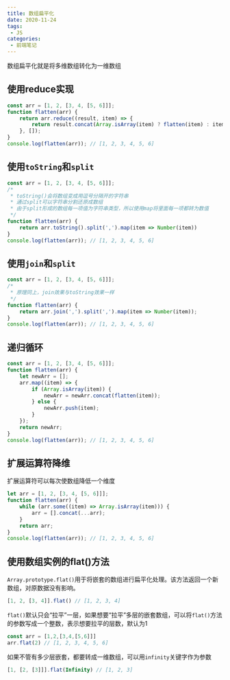 ```yaml
---
title: 数组扁平化
date: 2020-11-24
tags:
 - JS
categories:
 - 前端笔记
---
```


数组扁平化就是将多维数组转化为一维数组

## 使用reduce实现

```js
const arr = [1, 2, [3, 4, [5, 6]]];
function flatten(arr) {
    return arr.reduce((result, item) => {
        return result.concat(Array.isArray(item) ? flatten(item) : item);
    }, []);
}
console.log(flatten(arr)); // [1, 2, 3, 4, 5, 6]
```

## 使用`toString`和`split`

```js
const arr = [1, 2, [3, 4, [5, 6]]];
/*
 * toString()会将数组变成用逗号分隔开的字符串
 * 通过split可以字符串分割还原成数组
 * 由于split形成的数组每一项值为字符串类型，所以使用map将里面每一项都转为数值
 */
function flatten(arr) {
    return arr.toString().split(',').map(item => Number(item))
}
console.log(flatten(arr)); // [1, 2, 3, 4, 5, 6]
```

## 使用`join`和`split`

```js
const arr = [1, 2, [3, 4, [5, 6]]];
/*
 * 原理同上，join效果与toString效果一样
 */
function flatten(arr) {
    return arr.join(',').split(',').map(item => Number(item));
}
console.log(flatten(arr)); // [1, 2, 3, 4, 5, 6]
```

## 递归循环

```js
const arr = [1, 2, [3, 4, [5, 6]]];
function flatten(arr) {
    let newArr = [];
    arr.map((item) => {
        if (Array.isArray(item)) {
            newArr = newArr.concat(flatten(item));
        } else {
            newArr.push(item);
        }
    });
    return newArr;
}
console.log(flatten(arr)); // [1, 2, 3, 4, 5, 6]
```

## 扩展运算符降维

扩展运算符可以每次使数组降低一个维度

```js
let arr = [1, 2, [3, 4, [5, 6]]];
function flatten(arr) {
    while (arr.some((item) => Array.isArray(item))) {
        arr = [].concat(...arr);
    }
    return arr;
}
console.log(flatten(arr)); // [1, 2, 3, 4, 5, 6]
```

## 使用数组实例的flat()方法

`Array.prototype.flat()`用于将嵌套的数组进行扁平化处理。该方法返回一个新数组，对原数据没有影响。

```js
[1, 2, [3, 4]].flat() // [1, 2, 3, 4]
```

`flat()`默认只会“拉平”一层，如果想要“拉平”多层的嵌套数组，可以将`flat()`方法的参数写成一个整数，表示想要拉平的层数，默认为1

```js
const arr = [1,2,[3,4,[5,6]]]
arr.flat(2) // [1, 2, 3, 4, 5, 6]
```

如果不管有多少层嵌套，都要转成一维数组，可以用`infinity`关键字作为参数

```js
[1, [2, [3]]].flat(Infinity) // [1, 2, 3]
```

